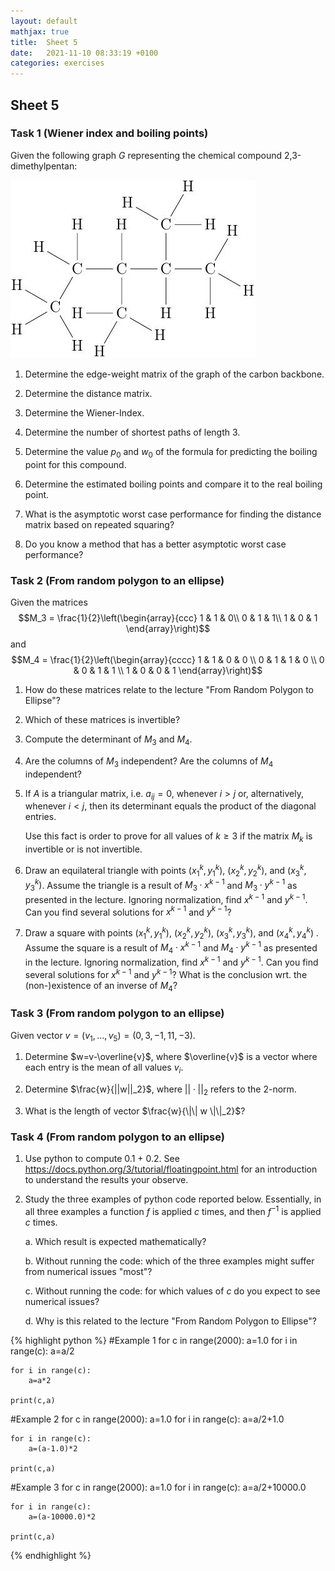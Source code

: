 ```yaml
---
layout: default
mathjax: true
title:  Sheet 5 
date:   2021-11-10 08:33:19 +0100
categories: exercises 
---
```


## Sheet 5

### Task 1  (Wiener index and boiling points)

Given the following graph $G$ representing the chemical compound
2,3-dimethylpentan:

![image](./figures/23dimethylpentan.jpg)

1.  Determine the edge-weight matrix of the graph of the carbon
    backbone.

2.  Determine the distance matrix.

3.  Determine the Wiener-Index.

4.  Determine the number of shortest paths of length 3.

5.  Determine the value $p_0$ and $w_0$ of the formula for predicting
    the boiling point for this compound.

6.  Determine the estimated boiling points and compare it to the real
    boiling point.

7.  What is the asymptotic worst case performance for finding the
    distance matrix based on repeated squaring?

8.  Do you know a method that has a better asymptotic worst case
    performance?


### Task 2 (From random polygon to an ellipse)

Given the matrices $$M_3 = \frac{1}{2}\left(\begin{array}{ccc}
1 & 1 & 0\\
0 & 1 & 1\\
1 & 0 & 1
\end{array}\right)$$ and $$M_4 =  \frac{1}{2}\left(\begin{array}{cccc}
1 & 1 & 0 & 0  \\
0 & 1 & 1 & 0  \\
0 & 0 & 1 & 1  \\
1 & 0 & 0 & 1  
\end{array}\right)$$

1.  How do these matrices relate to the lecture "From Random Polygon to
    Ellipse"?

2.  Which of these matrices is invertible?

3.  Compute the determinant of $M_3$ and $M_4$.

4.  Are the columns of $M_3$ independent? Are the columns of $M_4$
    independent?

5.  If $A$ is a triangular matrix, i.e. $a_{ij}=0$, whenever $i>j$ or,
    alternatively, whenever $i<j$, then its determinant equals the
    product of the diagonal entries.

    Use this fact is order to prove for all values of $k\geq 3$ if the
    matrix $M_k$ is invertible or is not invertible.

6.  Draw an equilateral triangle with points $(x_1^k, y_1^k)$,
    $(x_2^k, y_2^k)$, and $(x_3^k, y_3^k)$. Assume the triangle is a
    result of $M_3\cdot x^{k-1}$ and $M_3\cdot y^{k-1}$ as presented in
    the lecture. Ignoring normalization, find $x^{k-1}$ and $y^{k-1}$.
    Can you find several solutions for $x^{k-1}$ and $y^{k-1}$?

7.  Draw a square with points $(x_1^k, y_1^k)$, $(x_2^k, y_2^k)$,
    $(x_3^k, y_3^k)$, and $(x_4^k, y_4^k)$ . Assume the square is a
    result of $M_4\cdot x^{k-1}$ and $M_4\cdot y^{k-1}$ as presented in
    the lecture. Ignoring normalization, find $x^{k-1}$ and $y^{k-1}$.
    Can you find several solutions for $x^{k-1}$ and $y^{k-1}$? What is
    the conclusion wrt. the (non-)existence of an inverse of $M_4$?

### Task 3 (From random polygon to an ellipse)

Given vector $v=(v_1, \ldots, v_5) = (0,3,-1,11,-3)$.

1.  Determine $w=v-\overline{v}$, where $\overline{v}$ is a vector where
    each entry is the mean of all values $v_i$.

2.  Determine $\frac{w}{||w||_2}$, where $||\cdot||_2$ refers to the
    2-norm.

3.  What is the length of vector $\frac{w}{\|\| w \|\|_2}$?


### Task 4 (From random polygon to an ellipse)

1.  Use python to compute 0.1 + 0.2. See\
    <https://docs.python.org/3/tutorial/floatingpoint.html> for an
    introduction to understand the results your observe.

2.  Study the three examples of python code reported below. Essentially, in
    all three examples a function $f$ is applied $c$ times, and then
    $f^{-1}$ is applied $c$ times.

    a.  Which result is expected mathematically?

    b.  Without running the code: which of the three examples might
        suffer from numerical issues "most"?

    c.  Without running the code: for which values of $c$ do you expect
        to see numerical issues?

    d.  Why is this related to the lecture "From Random Polygon to
        Ellipse"?



{% highlight python %}
#Example 1
for c in range(2000):
    a=1.0
    for i in range(c):
        a=a/2
    
    for i in range(c):
        a=a*2
    
    print(c,a)

#Example 2
for c in range(2000):
    a=1.0
    for i in range(c):
        a=a/2+1.0
    
    for i in range(c):
        a=(a-1.0)*2
    
    print(c,a)

#Example 3
for c in range(2000):
    a=1.0
    for i in range(c):
        a=a/2+10000.0
    
    for i in range(c):
        a=(a-10000.0)*2
    
    print(c,a)
{% endhighlight %}

